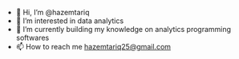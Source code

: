 - 👋 Hi, I’m @hazemtariq
- 👀 I’m interested in data analytics
- 🌱 I’m currently building my knowledge on analytics programming softwares
- 📫 How to reach me hazemtariq25@gmail.com 

<!---
hazemtariq/hazemtariq is a ✨ special ✨ repository because its `README.md` (this file) appears on your GitHub profile.
You can click the Preview link to take a look at your changes.
--->
